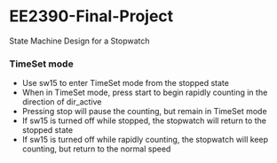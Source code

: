 # EE2390-Final-Project
State Machine Design for a Stopwatch

### TimeSet mode
- Use sw15 to enter TimeSet mode from the stopped state
- When in TimeSet mode, press start to begin rapidly counting in the direction of dir_active
- Pressing stop will pause the counting, but remain in TimeSet mode
- If sw15 is turned off while stopped, the stopwatch will return to the stopped state
- If sw15 is turned off while rapidly counting, the stopwatch will keep counting, but return to the normal speed
